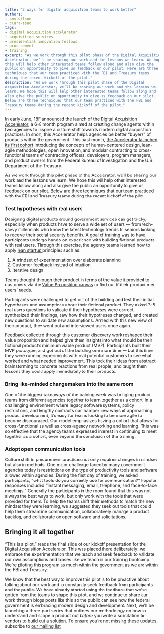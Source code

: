 ```yaml
---
title: "3 ways for digital acquisition teams to work better"
authors:
- amy-wilson
- clara-tsao
tags:
- digital acquisition accelerator
- acquisition services
- presidential innovation fellows
- procurement
- training
excerpt: "As we work through this pilot phase of the Digital Acquisition
Accelerator, we’ll be sharing our work and the lessons we learn. We hope
this will help other interested teams follow along and also give the
public on opportunity to give us feedback on our pilot. Here are three
techniques that our team practiced with the FBI and Treasury teams
during the recent kickoff of the pilot."
description: "As we work through this pilot phase of the Digital
Acquisition Accelerator, we’ll be sharing our work and the lessons we
learn. We hope this will help other interested teams follow along and
also give the public on opportunity to give us feedback on our pilot.
Below are three techniques that our team practiced with the FBI and
Treasury teams during the recent kickoff of the pilot."
---
```

In early June, 18F announced the launch of the [Digital Acquisition
Accelerator](https://pages.18f.gov/digitalaccelerator/), a 6-8 month
program aimed at creating change agents within two agencies to inspire a
culture shift towards modern digital acquisition practices. In short,
this Accelerator helps agencies be better “buyers” of products within
the government. This past month, [the Accelerator launched its first
cohort](https://18f.gsa.gov/2016/06/15/two-agencies-participating-in-the-digital-acquisition-accelerator-pilot/) introducing the concepts of human-centered
design, lean-agile methodologies, open innovation, and modular
contracting to cross-functional teams of contracting officers,
developers, program managers, and product owners from the Federal Bureau
of Investigation and the U.S. Department of the Treasury.

As we work through this pilot phase of the Accelerator, we’ll be sharing
our work and the lessons we learn. We hope this will help other
interested teams follow along and also give the public an opportunity to
give us feedback on our pilot. Below are three techniques that our team
practiced with the FBI and Treasury teams during the recent kickoff of
the pilot.

### Test hypotheses with real users 

Designing digital products around government services can get tricky,
especially when products have to serve a wide net of users — from
tech-savvy millennials who know the latest technology trends to seniors
looking to receive their social security benefits. A goal of training
was to have participants undergo hands-on experience with building
fictional products with real users. Through this exercise, the agency
teams learned how to apply [lean startup
](http://theleanstartup.com/principles)principles such as:

1. A mindset of experimentation over elaborate planning
1. Customer feedback instead of intuition
1. Iterative design

Teams thought through their product in terms of the value it provided to
customers via the [Value Proposition
canvas](http://www.businessmodelgeneration.com/canvas/vpc) to find out
if their product met users’ needs.

Participants were challenged to get out of the building and test their
initial hypotheses and assumptions about their fictional product. They
asked 3-5 real users questions to validate if their hypotheses were
correct, synthesized their findings, saw how their hypotheses changed,
and created new questions to validate new assumptions. Armed with this
new view of their product, they went out and interviewed users once
again.

Feedback collected through this customer discovery work reshaped their
value proposition and helped give them insights into what should be
their fictional product’s minimum viable product (MVP). Participants
built their MVP prototype, and got out of the building one more time —
but this time they were running experiments with real potential
customers to see what worked and what needed improvement. This took
their ideas from abstract brainstorming to concrete reactions from real
people, and taught them lessons they could apply immediately to their
products.

### Bring like-minded changemakers into the same room 

One of the biggest takeaways of the training week was bringing product
teams from different agencies together to learn together as a cohort. In
a challenging environment where legacy software systems, policy
restrictions, and lengthy contracts can hamper new ways of approaching
product development, it’s easy for teams looking to be more agile to
become discouraged. Our model emphasizes having a cohort that allows for
cross-functional as well as cross-agency networking and learning. This
was so effective that the agency teams expressed interest in continuing
to meet together as a cohort, even beyond the conclusion of the
training.

### Adopt open communication tools

Culture shift in procurement practices not only requires changes in
mindset but also in methods. One major challenge faced by many
government agencies today is restrictions on the type of productivity
tools and software allowed within agencies. During the first day of
training, we asked participants, “what tools do you currently use for
communication?” Popular responses included “instant messaging, email,
telephone, and face-to-face meetings.” Generally the participants in the
room found that this was not always the best ways to work, but only work
with the tools that were provided for them. To help the teams shift
their methods to match the new mindset they were learning, we suggested
they seek out tools that could help them streamline communication,
collaboratively manage a product backlog, and collaborate on open
software and solicitations.

Bringing it all together 
-------------------------

“This is a pilot.” reads the final slide of our kickoff presentation for
the Digital Acquisition Accelerator. This was placed there deliberately:
we embrace the experimentation that we teach and seek feedback to
validate our own assumptions and biases like we teach in our training
bootcamp. We’re piloting this program as much within the government as
we are within the FBI and Treasury.

We know that the best way to improve this pilot is to be proactive about
talking about our work and to constantly seek feedback from participants
and the public. We have already started using the feedback that we've
gotten from the teams to shape this pilot, and we continue to
share our work through blogs posts like this so the public can see how
the federal government is embracing modern design and development. Next,
we’ll be launching a three-part series that outlines our methodology on
how to understand and scope a product out *before* you write a
solicitation to vendors to build out a solution. To ensure you’re not
missing these updates, subscribe to [our mailing
list](https://medium.us13.list-manage.com/subscribe/post?u=5dc46345e0302158f44cf54d5&id=118734743e).
